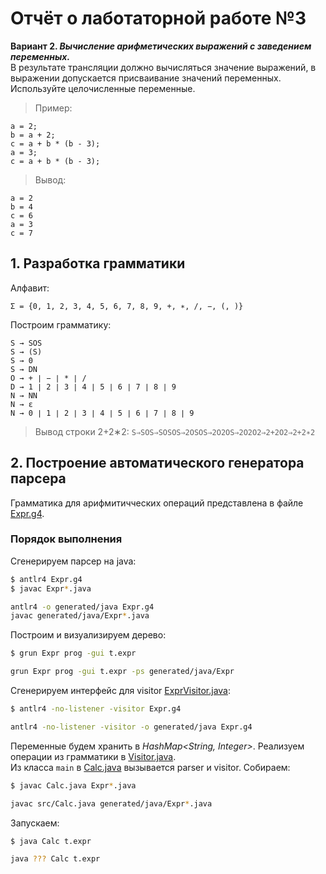 # Отчёт о лаботаторной работе №3

**Вариант 2. _Вычисление арифметических выражений с заведением переменных._** <br>
В результате трансляции должно вычисляться значение выражений, в выражении допускается присваивание значений переменных. Используйте целочисленные переменные.
>Пример:
```
a = 2;
b = a + 2;
c = a + b * (b - 3);
a = 3;
c = a + b * (b - 3);
```
>Вывод:
```
a = 2
b = 4
c = 6
a = 3
c = 7
```

## 1. Разработка грамматики
Алфавит:
```
Σ = {0, 1, 2, 3, 4, 5, 6, 7, 8, 9, +, ∗, /, −, (, )}
```
Построим грамматику:
```
S → SOS
S → (S)
S → 0
S → DN
O → + ∣ − ∣ * ∣ /
D → 1 ∣ 2 ∣ 3 ∣ 4 ∣ 5 ∣ 6 ∣ 7 ∣ 8 ∣ 9
N → NN
N → ε
N → 0 ∣ 1 ∣ 2 ∣ 3 ∣ 4 ∣ 5 ∣ 6 ∣ 7 ∣ 8 ∣ 9
```
> Вывод строки 2+2∗2: ```S⇒SOS⇒SOSOS⇒2OSOS⇒2O2OS⇒2O2O2⇒2+2O2⇒2+2∗2```

## 2. Построение автоматического генератора парсера
Грамматика для арифмитичческих операций представлена в файле [Expr.g4](Expr.g4).

### Порядок выполнения
Сгенерируем парсер на java:
```bash
$ antlr4 Expr.g4
$ javac Expr*.java

antlr4 -o generated/java Expr.g4
javac generated/java/Expr*.java
```
Построим и визуализируем дерево:
```bash
$ grun Expr prog -gui t.expr

grun Expr prog -gui t.expr -ps generated/java/Expr
```
Сгенерируем интерфейс для visitor [ExprVisitor.java](generated/java/ExprVisitor.java):
```bash
$ antlr4 -no-listener -visitor Expr.g4

antlr4 -no-listener -visitor -o generated/java Expr.g4
```
Переменные будем хранить в *HashMap<String, Integer>*. Реализуем операции из грамматики в [Visitor.java](src/Visitor.java).</br>
Из класса ```main``` в [Calc.java](src/Calc.java) вызывается parser и visitor.
Собираем:
```bash
$ javac Calc.java Expr*.java

javac src/Calc.java generated/java/Expr*.java
```
Запускаем:
```bash
$ java Calc t.expr

java ??? Calc t.expr
```
